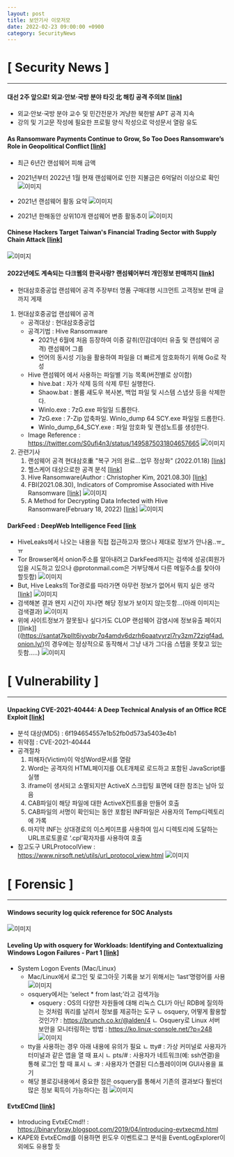 ```yaml
---
layout: post
title: 보안기사 이모저모
date: 2022-02-23 09:00:00 +0900
category: SecurityNews
---
```



# [ Security News ]
---
#### 대선 2주 앞으로! 외교·안보·국방 분야 타깃 北 해킹 공격 주의보 [[link]](https://www.boannews.com/media/view.asp?idx=104989&kind=&fbclid=IwAR111zU4ZfgfQwavpUbsrQOxp6a7d9ywZxCR5-LCcJun1SGj7C8c_m9-das)
- 외교·안보·국방 분야 교수 및 민간전문가 겨냥한 북한발 APT 공격 지속
- 강의 및 기고문 작성에 필요한 프로필 양식 작성으로 악성문서 열람 유도

#### As Ransomware Payments Continue to Grow, So Too Does Ransomware’s Role in Geopolitical Conflict [[link]](https://blog.chainalysis.com/reports/2022-crypto-crime-report-preview-ransomware/)
+ 최근 6년간 랜섬웨어 피해 금액
- 2021년부터 2022년 1월 현재 랜섬웨어로 인한 지불금은 6억달러 이상으로 확인
![이미지](1)
 
+ 2021년 랜섬웨어 활동 요약
![이미지](2)

+ 2021년 한해동안 상위10개 랜섬웨어 변종 활동추이
![이미지](3)

#### Chinese Hackers Target Taiwan's Financial Trading Sector with Supply Chain Attack [[link]](https://thehackernews.com/2022/02/chinese-hackers-target-taiwans.html?fbclid=IwAR0xVRWN4sFUjPikLWdVsO9R4bnLQ63GgR2FaBsKVD9Ap9are7SP_z-DCcs)
![이미지](4)

#### 2022년에도 계속되는 다크웹의 한국사랑? 랜섬웨어부터 개인정보 판매까지 [[link]](https://www.boannews.com/media/view.asp?idx=104961&fbclid=IwAR1N17qW4AgooEwyj6Zwhc__1WQ-BVD6amf3TC9nzjz3WtsfhRpq0uLj5O4)
- 현대삼호중공업 랜섬웨어 공격 주장부터 명품 구매대행 시크먼트 고객정보 판매 글까지 게재
1. 현대삼호중공업 랜섬웨어 공격
	+ 공격대상 : 현대삼호중공업
	+ 공격기법 : Hive Ransomware
		* 2021년 6월에 처음 등장하여 이중 갈취(민감데이터 유출 및 랜섬웨어 공격) 랜섬웨어 그룹
		* 언어의 동시성 기능을 활용하여 파일을 더 빠르게 암호화하기 위해 Go로 작성
	+ Hive 랜섬웨어 에서 사용하는 파일별 기능 목록(버전별로 상이함)
		* hive.bat : 자가 삭제 등의 삭제 루틴 실행한다.
		* Shaow.bat : 볼륨 섀도우 복사본, 백업 파일 및 시스템 스냅샷 등을 삭제한다.
		* Winlo.exe : 7zG.exe 파일일 드롭한다.
		* 7zG.exe : 7-Zip 압축파일. Winlo_dump 64 SCY.exe 파일일 드롭한다.
		* Winlo_dump_64_SCY.exe : 파일 암호화 및 랜섬노트를 생성한다.
	+ Image Reference : https://twitter.com/S0ufi4n3/status/1495875031804657665
		![이미지](5)
2. 관련기사
	1. 랜섬웨어 공격 현대삼호重 "복구 거의 완료...업무 정상화" (2022.01.18) [[link]](https://news.mt.co.kr/mtview.php?no=2022011809435088301)
	2. 헬스케어 대상으로한 공격 분석 [[link]](https://www.sentinelone.com/labs/hive-attacks-analysis-of-the-human-operated-ransomware-targeting-healthcare/)
	3. Hive Ransomware(Author : Christopher Kim, 2021.08.30) [[link]](https://blogs.infoblox.com/cyber-threat-intelligence/cyber-threat-advisory/hive-ransomware/)
	4. FBI(2021.08.30), Indicators of Compromise Associated with Hive Ransomware [[link]](https://www.ic3.gov/Media/News/2021/210823.pdf)
	![이미지](6)
	5. A Method for Decrypting Data Infected with Hive Ransomware(February 18, 2022) [[link]](https://arxiv.org/pdf/2202.08477.pdf)
	![이미지](7)
 
#### DarkFeed : DeepWeb Intelligence Feed [[link](https://darkfeed.io/ransomwiki/)
- HiveLeaks에서 나오는 내용을 직접 접근하고자 했으나 제대로 정보가 안나옴..ㅠ_ㅠ
- Tor Browser에서 onion주소를 알아내려고 DarkFeed까지는 검색에 성공(회원가입을 시도하고 있으나 @protonmail.com은 거부당해서 다른 메일주소를 찾아야 할듯함)
![이미지](8)
- But, Hive Leaks의 Tor경로를 따라가면 아무런 정보가 없어서 뭐지 싶은 생각 [[link]](http://hiveleakdbtnp76ulyhi52eag6c6tyc3xw7ez7iqy6wc34gd2nekazyd.onion.ly/)
![이미지](9) 
- 검색해본 결과 왠지 시간이 지나면 해당 정보가 보이지 않는듯함…(아래 이미지는 검색결과)
![이미지](10)
- 위에 사이트정보가 잘못됬나 싶다가도 CLOP 랜섬웨어 감염시에 정보유출 페이지 [[link]]((https://santat7kpllt6iyvqbr7q4amdv6dzrh6paatvyrzl7ry3zm72zigf4ad.onion.ly/)의 경우에는 정상적으로 동작해서 그냥 내가 그다음 스텝을 못찾고 있는 듯함…..)
![이미지](11)


# [ Vulnerability ]
---
#### Unpacking CVE-2021-40444: A Deep Technical Analysis of an Office RCE Exploit [[link]](https://www.virustotal.com/gui/file/3bddb2e1a85a9e06b9f9021ad301fdcde33e197225ae1676b8c6d0b416193ecf/)
- 분석 대상(MD5) : 6f194654557e1b52fb0d573a5403e4b1
- 취약점 : CVE-2021-40444
- 공격절차
	1. 피해자(Victim)이 악성Word문서를 열람
	2. Word는 공격자의 HTML페이지를 OLE개체로 로드하고 포함된 JavaScript를 실행
	3. iframe이 생서되고 소멸되지만 ActiveX 스크립팅 표면에 대한 참조는 남아 있음
	4. CAB파일이 해당 파일에 대한 ActiveX컨트롤을 만들어 호출
	5. CAB파일의 서명이 확인되는 동안 포함된 INF파일은 사용자의 Temp디렉토리에 가록
	6. 마지막 INF는 상대경로의 이스케이프를 사용하여 임시 디렉토리에 도달하는 URL프로토콜로 ‘.cpl’확자자를 사용하여 호출
- 참고도구
URLProtocolView : https://www.nirsoft.net/utils/url_protocol_view.html
![이미지](12) 

# [ Forensic ]
---
#### Windows security log quick reference for SOC Analysts
![이미지](13)

#### Leveling Up with osquery for Workloads: Identifying and Contextualizing Windows Logon Failures - Part 1 [[link]](https://carbonblack.vmware.com/blog/leveling-osquery-workloads-identifying-and-contextualizing-windows-logon-failures-part-1?fbclid=IwAR1-Ym6eqHgcUtg4y3S5Cp9kKsuXDWmZ4BA2bZvJpHl5A-jVnnfSWlTbllw&utm_campaign=social-general&utm_content=blog&utm_medium=organic-social&utm_source=twitter&utm_term=none)
+ System Logon Events (Mac/Linux)
	- Mac/Linux에서 로그인 및 로그아웃 기록을 보기 위해서는 ‘last’명령어를 사용
	![이미지](14)
	- osquery에서는 ‘select * from last;’라고 검색가능
		* osquery : OS의 다양한 자원들에 대해 리눅스 CLI가 아닌 RDB에 질의하는 것처럼 쿼리를 날려서 정보를 제공하는 도구
		ㄴ osquery, 어떻게 활용할 것인가? : https://brunch.co.kr/@alden/4
		ㄴ Osquery로 Linux 서버 보안을 모니터링하는 방법 : https://ko.linux-console.net/?p=248
		![이미지](15)
 	- tty을 사용하는 경우 아래 내용에 유의가 필요
		ㄴ tty# : 가상 커미널로 사용자가 터미널과 같은 앱을 열 때 표시
		ㄴ pts/# : 사용자가 네트워크(예: ssh연결)을 통해 로그인 할 때 표시
		ㄴ :# : 사용자가 연결된 디스플레이이며 GUI사용을 표기
	- 해당 블로깅내용에서 중요한 점은 osquery를 통해서 기존의 결과보다 훨씬더 많은 정보 획득이 가능하다는 점
	![이미지](16)
 

#### EvtxECmd [[link]](https://github.com/EricZimmerman/evtx)
- Introducing EvtxECmd!!  : https://binaryforay.blogspot.com/2019/04/introducing-evtxecmd.html
- KAPE와 EvtxECmd를 이용하면 윈도우 이벤트로그 분석을 EventLogExplorer이외에도 유용할 듯
